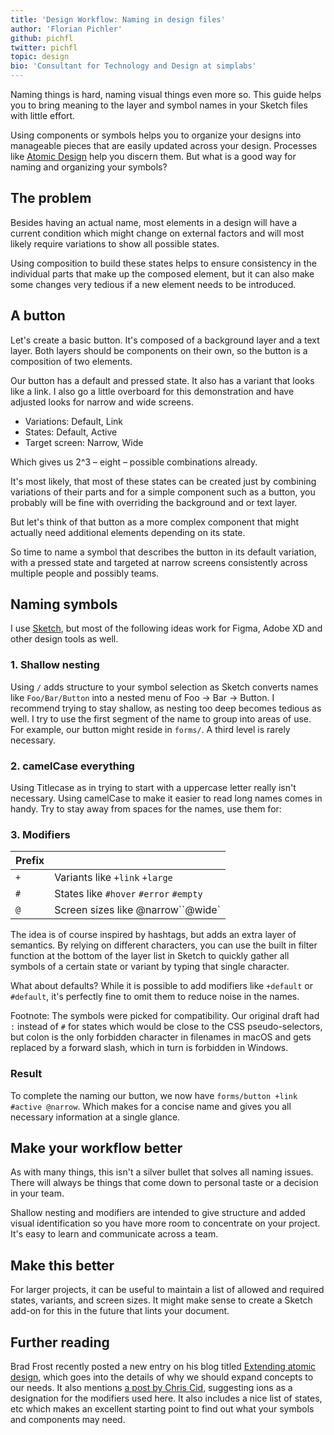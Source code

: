 ```yaml
---
title: 'Design Workflow: Naming in design files'
author: 'Florian Pichler'
github: pichfl
twitter: pichfl
topic: design
bio: 'Consultant for Technology and Design at simplabs'
---
```


Naming things is hard, naming visual things even more so. This guide helps you to bring meaning to the layer and symbol names in your Sketch files with little effort.

<!--break-->

Using components or symbols helps you to organize your designs into manageable pieces that are easily updated across your design. Processes like [Atomic Design][atomic-design] help you discern them. But what is a good way for naming and organizing your symbols?

## The problem

Besides having an actual name, most elements in a design will have a current condition which might change on external factors and will most likely require variations to show all possible states.

Using composition to build these states helps to ensure consistency in the individual parts that make up the composed element, but it can also make some changes very tedious if a new element needs to be introduced.

## A button

Let's create a basic button. It's composed of a background layer and a text layer. Both layers should be components on their own, so the button is a composition of two elements.

Our button has a default and pressed state. It also has a variant that looks like a link. I also go a little overboard for this demonstration and have adjusted looks for narrow and wide screens.

- Variations: Default, Link
- States: Default, Active
- Target screen: Narrow, Wide

Which gives us 2^3 – eight – possible combinations already.

It's most likely, that most of these states can be created just by combining variations of their parts and for a simple component such as a button, you probably will be fine with overriding the background and or text layer.

But let's think of that button as a more complex component that might actually need additional elements depending on its state.

So time to name a symbol that describes the button in its default variation, with a pressed state and targeted at narrow screens consistently across multiple people and possibly teams.

## Naming symbols

I use [Sketch][sketch], but most of the following ideas work for Figma, Adobe XD and other design tools as well.

### 1. Shallow nesting

Using `/` adds structure to your symbol selection as Sketch converts names like `Foo/Bar/Button` into a nested menu of Foo → Bar → Button. I recommend trying to stay shallow, as nesting too deep becomes tedious as well. I try to use the first segment of the name to group into areas of use. For example, our button might reside in `forms/`. A third level is rarely necessary.

### 2. camelCase everything

Using Titlecase as in trying to start with a uppercase letter really isn't necessary. Using camelCase to make it easier to read long names comes in handy. Try to stay away from spaces for the names, use them for:

### 3. Modifiers

| Prefix |                                        |
| ------ | -------------------------------------- |
| `+`    | Variants like `+link` `+large`         |
| `#`    | States like `#hover` `#error` `#empty` |
| `@`    | Screen sizes like @narrow``@wide`      |

The idea is of course inspired by hashtags, but adds an extra layer of semantics. By relying on different characters, you can use the built in filter function at the bottom of the layer list in Sketch to quickly gather all symbols of a certain state or variant by typing that single character.

What about defaults? While it is possible to add modifiers like `+default` or `#default`, it's perfectly fine to omit them to reduce noise in the names.

Footnote: The symbols were picked for compatibility. Our original draft had `:` instead of `#` for states which would be close to the CSS pseudo-selectors, but colon is the only forbidden character in filenames in macOS and gets replaced by a forward slash, which in turn is forbidden in Windows.

### Result

To complete the naming our button, we now have `forms/button +link #active @narrow`. Which makes for a concise name and gives you all necessary information at a single glance.

## Make your workflow better

As with many things, this isn't a silver bullet that solves all naming issues. There will always be things that come down to personal taste or a decision in your team.

Shallow nesting and modifiers are intended to give structure and added visual identification so you have more room to concentrate on your project. It's easy to learn and communicate across a team.

## Make this better

For larger projects, it can be useful to maintain a list of allowed and required states, variants, and screen sizes. It might make sense to create a Sketch add-on for this in the future that lints your document.

## Further reading

Brad Frost recently posted a new entry on his blog titled [Extending atomic design][extending], which goes into the details of why we should expand concepts to our needs. It also mentions [a post by Chris Cid][ions], suggesting ions as a designation for the modifiers used here. It also includes a nice list of states, etc which makes an excellent starting point to find out what your symbols and components may need.

[atomic-design]: http://bradfrost.com/blog/post/atomic-web-design/
[sketch]: https://www.sketch.com
[extending]: http://bradfrost.com/blog/post/extending-atomic-design/
[ions]: https://www.cjcid.com/articles/ions-introduction/
